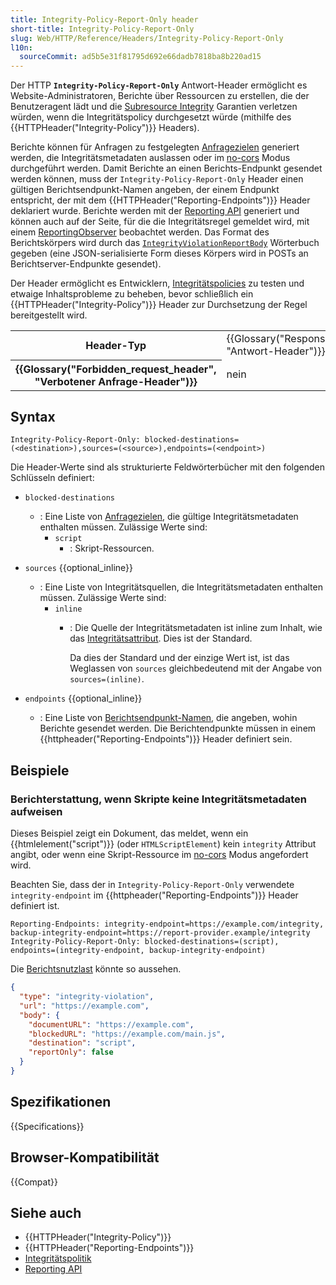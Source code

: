 ```yaml
---
title: Integrity-Policy-Report-Only header
short-title: Integrity-Policy-Report-Only
slug: Web/HTTP/Reference/Headers/Integrity-Policy-Report-Only
l10n:
  sourceCommit: ad5b5e31f81795d692e66dadb7818ba8b220ad15
---
```


Der HTTP **`Integrity-Policy-Report-Only`** Antwort-Header ermöglicht es Website-Administratoren, Berichte über Ressourcen zu erstellen, die der Benutzeragent lädt und die [Subresource Integrity](/de/docs/Web/Security/Subresource_Integrity) Garantien verletzen würden, wenn die Integritätspolicy durchgesetzt würde (mithilfe des {{HTTPHeader("Integrity-Policy")}} Headers).

Berichte können für Anfragen zu festgelegten [Anfragezielen](/de/docs/Web/API/Request/destination) generiert werden, die Integritätsmetadaten auslassen oder im [no-cors](/de/docs/Web/API/Request/mode#no-cors) Modus durchgeführt werden. Damit Berichte an einen Berichts-Endpunkt gesendet werden können, muss der `Integrity-Policy-Report-Only` Header einen gültigen Berichtsendpunkt-Namen angeben, der einem Endpunkt entspricht, der mit dem {{HTTPHeader("Reporting-Endpoints")}} Header deklariert wurde. Berichte werden mit der [Reporting API](/de/docs/Web/API/Reporting_API) generiert und können auch auf der Seite, für die die Integritätsregel gemeldet wird, mit einem [ReportingObserver](/de/docs/Web/API/ReportingObserver) beobachtet werden. Das Format des Berichtskörpers wird durch das [`IntegrityViolationReportBody`](/de/docs/Web/API/IntegrityViolationReportBody) Wörterbuch gegeben (eine JSON-serialisierte Form dieses Körpers wird in POSTs an Berichtserver-Endpunkte gesendet).

Der Header ermöglicht es Entwicklern, [Integritätspolicies](/de/docs/Web/Security/Subresource_Integrity#integrity_policy) zu testen und etwaige Inhaltsprobleme zu beheben, bevor schließlich ein {{HTTPHeader("Integrity-Policy")}} Header zur Durchsetzung der Regel bereitgestellt wird.

<table class="properties">
  <tbody>
    <tr>
      <th scope="row">Header-Typ</th>
      <td>{{Glossary("Response_header", "Antwort-Header")}}</td>
    </tr>
    <tr>
      <th scope="row">{{Glossary("Forbidden_request_header", "Verbotener Anfrage-Header")}}</th>
      <td>nein</td>
    </tr>
  </tbody>
</table>

## Syntax

```http
Integrity-Policy-Report-Only: blocked-destinations=(<destination>),sources=(<source>),endpoints=(<endpoint>)
```

Die Header-Werte sind als strukturierte Feldwörterbücher mit den folgenden Schlüsseln definiert:

- `blocked-destinations`
  - : Eine Liste von [Anfragezielen](/de/docs/Web/API/Request/destination), die gültige Integritätsmetadaten enthalten müssen.
    Zulässige Werte sind:
    - `script`
      - : Skript-Ressourcen.

- `sources` {{optional_inline}}
  - : Eine Liste von Integritätsquellen, die Integritätsmetadaten enthalten müssen.
    Zulässige Werte sind:
    - `inline`
      - : Die Quelle der Integritätsmetadaten ist inline zum Inhalt, wie das [Integritätsattribut](/de/docs/Web/API/HTMLScriptElement/integrity).
        Dies ist der Standard.

        Da dies der Standard und der einzige Wert ist, ist das Weglassen von `sources` gleichbedeutend mit der Angabe von `sources=(inline)`.

- `endpoints` {{optional_inline}}
  - : Eine Liste von [Berichtsendpunkt-Namen](/de/docs/Web/HTTP/Reference/Headers/Reporting-Endpoints#endpoint), die angeben, wohin Berichte gesendet werden.
    Die Berichtendpunkte müssen in einem {{httpheader("Reporting-Endpoints")}} Header definiert sein.

## Beispiele

### Berichterstattung, wenn Skripte keine Integritätsmetadaten aufweisen

Dieses Beispiel zeigt ein Dokument, das meldet, wenn ein {{htmlelement("script")}} (oder `HTMLScriptElement`) kein `integrity` Attribut angibt, oder wenn eine Skript-Ressource im [no-cors](/de/docs/Web/API/Request/mode#no-cors) Modus angefordert wird.

Beachten Sie, dass der in `Integrity-Policy-Report-Only` verwendete `integrity-endpoint` im {{httpheader("Reporting-Endpoints")}} Header definiert ist.

```http
Reporting-Endpoints: integrity-endpoint=https://example.com/integrity, backup-integrity-endpoint=https://report-provider.example/integrity
Integrity-Policy-Report-Only: blocked-destinations=(script), endpoints=(integrity-endpoint, backup-integrity-endpoint)
```

Die [Berichtsnutzlast](/de/docs/Web/API/Reporting_API#reporting_server_endpoints) könnte so aussehen.

```json
{
  "type": "integrity-violation",
  "url": "https://example.com",
  "body": {
    "documentURL": "https://example.com",
    "blockedURL": "https://example.com/main.js",
    "destination": "script",
    "reportOnly": false
  }
}
```

## Spezifikationen

{{Specifications}}

## Browser-Kompatibilität

{{Compat}}

## Siehe auch

- {{HTTPHeader("Integrity-Policy")}}
- {{HTTPHeader("Reporting-Endpoints")}}
- [Integritätspolitik](/de/docs/Web/Security/Subresource_Integrity#integrity_policy)
- [Reporting API](/de/docs/Web/API/Reporting_API)
